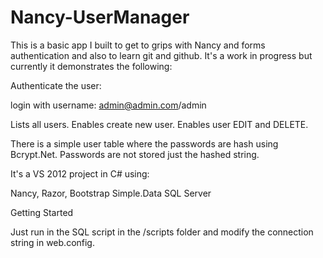 Nancy-UserManager
=================
This is a basic app I built to get to grips with Nancy and forms authentication and also to learn git and github.
It's a work in progress but currently it demonstrates the following:

Authenticate the user:

login with username:  admin@admin.com/admin

Lists all users.
Enables create new user.
Enables user EDIT and DELETE.

There is a simple user table where the passwords are hash using Bcrypt.Net. Passwords are not stored just the hashed string.

It's a VS 2012 project in C# using:

Nancy, 
Razor, 
Bootstrap 
Simple.Data
SQL Server

Getting Started

Just run in the SQL script in the /scripts folder and modify the connection string in web.config.

